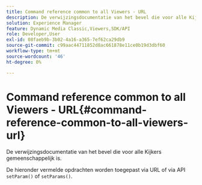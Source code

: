 ```yaml
---
title: Command reference common to all Viewers - URL
description: De verwijzingsdocumentatie van het bevel die voor alle Kijkers gemeenschappelijk is.
solution: Experience Manager
feature: Dynamic Media Classic,Viewers,SDK/API
role: Developer,User
exl-id: 08faeb9b-3b02-4a16-a365-7ef62ca29db9
source-git-commit: c99aac44711852d8ac661878e11ce0b19d3dbf60
workflow-type: tm+mt
source-wordcount: '46'
ht-degree: 0%

---
```


# Command reference common to all Viewers - URL{#command-reference-common-to-all-viewers-url}

De verwijzingsdocumentatie van het bevel die voor alle Kijkers gemeenschappelijk is.

De hieronder vermelde opdrachten worden toegepast via URL of via API `setParam()` of `setParams()`.
